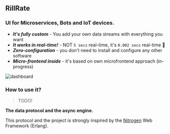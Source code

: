 ## RillRate

### UI for Microservices, Bots and IoT devices.

- **_It's fully custom_** - You add your own data streams with everything you want
- **_It works in real-time!_** - NOT `5 secs` real-time, it's `0.002 secs` real-time 🚀
- **_Zero-configuration_** - you don't need to install and configure any other software
- **_Micro-frontend inside_** - it's based on own microfrontend approach (in-progress)

![dashboard](https://rillrate.com/images/dashboard.png)

### How to use it?

> TODO!

**The data protocol and the async engine.**

This protocol and the project is strongly inspired by the [Nitrogen](https://nitrogenproject.com/)
Web Framework (Erlang).
